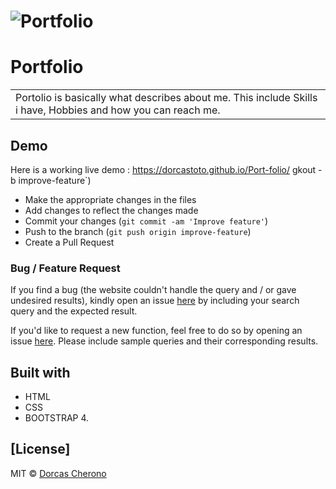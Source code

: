 # ![Portfolio](https://dorcastoto.github.io/Port-folio/images/demo_landing.png)
# Portfolio
<table>
<tr>
<td>
 Portolio is basically what describes about me. This include Skills i have, Hobbies and how you can reach me.
</td>
</tr>
</table>


## Demo
Here is a working live demo : https://dorcastoto.github.io/Port-folio/
gkout -b improve-feature`)
- Make the appropriate changes in the files
- Add changes to reflect the changes made
- Commit your changes (`git commit -am 'Improve feature'`)
- Push to the branch (`git push origin improve-feature`)
- Create a Pull Request 

### Bug / Feature Request

If you find a bug (the website couldn't handle the query and / or gave undesired results), kindly open an issue [here](https://github.com/DorcasToto/Port-folio/issues) by including your search query and the expected result.

If you'd like to request a new function, feel free to do so by opening an issue [here](https://github.com/DorcasToto/Port-folio/issues). Please include sample queries and their corresponding results.


## Built with 

- HTML
- CSS
- BOOTSTRAP 4.


## [License]

MIT © [Dorcas Cherono ](https://github.com/DorcasToto)

